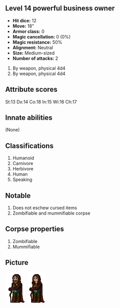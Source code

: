 ## Level 14 powerful business owner

- **Hit dice:** 12
- **Move:** 18"
- **Armor class:** 0
- **Magic cancellation:** 0 (0%)
- **Magic resistance:** 50%
- **Alignment:** Neutral
- **Size:** Medium-sized
- **Number of attacks:** 2
1. By weapon, physical 4d4
2. By weapon, physical 4d4

## Attribute scores

St:13 Dx:14 Co:18 In:15 Wi:16 Ch:17

## Innate abilities

(None)

## Classifications

1. Humanoid
2. Carnivore
3. Herbivore
4. Human
5. Speaking

## Notable

1. Does not eschew cursed items
2. Zombifiable and mummifiable corpse

## Corpse properties

1. Zombifiable
2. Mummifiable

## Picture

![Shopkeeper](https://github.com/hyvanmielenpelit/GnollHackTileSet/blob/main/Monsters/shopkeeper/shopkeeper.png?raw=true) ![Shopkeeper](https://github.com/hyvanmielenpelit/GnollHackTileSet/blob/main/Monsters/shopkeeper/shopkeeper_female.png?raw=true)
